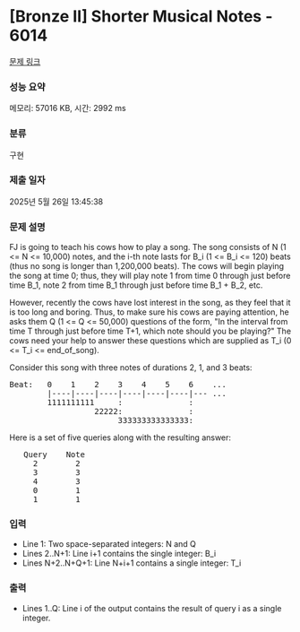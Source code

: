 # [Bronze II] Shorter Musical Notes - 6014 

[문제 링크](https://www.acmicpc.net/problem/6014) 

### 성능 요약

메모리: 57016 KB, 시간: 2992 ms

### 분류

구현

### 제출 일자

2025년 5월 26일 13:45:38

### 문제 설명

<p>FJ is going to teach his cows how to play a song. The song consists of N (1 <= N <= 10,000) notes, and the i-th note lasts for B_i (1 <= B_i <= 120) beats (thus no song is longer than 1,200,000 beats). The cows will begin playing the song at time 0; thus, they will play note 1 from time 0 through just before time B_1, note 2 from time B_1 through just before time B_1 + B_2, etc.</p>

<p>However, recently the cows have lost interest in the song, as they feel that it is too long and boring. Thus, to make sure his cows are paying attention, he asks them Q (1 <= Q <= 50,000) questions of the form, "In the interval from time T through just before time T+1, which note should you be playing?" The cows need your help to answer these questions which are supplied as T_i (0 <= T_i <= end_of_song).</p>

<p>Consider this song with three notes of durations 2, 1, and 3 beats:</p>

<pre>Beat:   0    1    2    3    4    5    6    ...
        |----|----|----|----|----|----|--- ...
        1111111111     :              :
                  22222:              :
                       333333333333333:</pre>

<p>Here is a set of five queries along with the resulting answer:</p>

<pre>   Query    Note
     2        2
     3        3
     4        3
     0        1
     1        1</pre>

### 입력 

 <ul>
	<li>Line 1: Two space-separated integers: N and Q</li>
	<li>Lines 2..N+1: Line i+1 contains the single integer: B_i</li>
	<li>Lines N+2..N+Q+1: Line N+i+1 contains a single integer: T_i</li>
</ul>

<p> </p>

### 출력 

 <ul>
	<li>Lines 1..Q: Line i of the output contains the result of query i as a single integer.</li>
</ul>

<p> </p>

